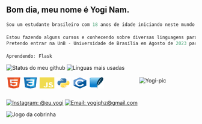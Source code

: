 <!--![IMG_20230108_164109](https://user-images.githubusercontent.com/46427886/211215582-db43cff9-2f82-4f1c-8d58-18874cc93ab8.png)-->



## Bom dia, meu nome é Yogi Nam.

```javascript
Sou um estudante brasileiro com 18 anos de idade iniciando neste mundo da programação. 

Estou fazendo alguns cursos e conhecendo sobre diversas linguagens para encontrar minha área.
Pretendo entrar na UnB - Universidade de Brasília em Agosto de 2023 para Engenharia de Software.

Aprendendo: Flask
```

<div>
  <img width="49%" alt="Status do meu github" src="https://github-readme-stats.vercel.app/api?username=euyogi&show_icons=true&theme=transparent&count_private=true">
  <img width="44%" alt="Línguas mais usadas" src="https://github-readme-stats.vercel.app/api/top-langs/?username=euyogi&layout=compact&theme=transparent">
</div>

<div style="display: inline_block"><br>
  <img align="center" alt="HTML" height="30" width="40" src="https://raw.githubusercontent.com/devicons/devicon/master/icons/html5/html5-original.svg">
  <img align="center" alt="CSS" height="30" width="40" src="https://raw.githubusercontent.com/devicons/devicon/master/icons/css3/css3-original.svg">
  <img align="center" alt="Js" height="30" width="40" src="https://raw.githubusercontent.com/devicons/devicon/master/icons/javascript/javascript-plain.svg">
  <img align="center" alt="Python" height="30" width="40" src="https://raw.githubusercontent.com/devicons/devicon/master/icons/python/python-original.svg">
  <img align="center" alt="C" height="30" width="40" src="https://raw.githubusercontent.com/devicons/devicon/master/icons/c/c-original.svg">
  <img align="center" alt="SQLite" height="30" width="40" src="https://raw.githubusercontent.com/devicons/devicon/master/icons/sqlite/sqlite-original.svg">
  <img align="right" alt="Yogi-pic" height="150" width="150" src="https://user-images.githubusercontent.com/46427886/218377101-f832c1a3-6c48-4016-92d2-0d8b6a4fafd5.gif">
</div>
  
  ##
 
<div> 
  <a href="https://instagram.com/euyogi" target="_blank"><img alt="Instagram: @eu.yogi" src="https://img.shields.io/badge/-Instagram-%23E4405F?style=for-the-badge&logo=instagram&logoColor=white" target="_blank"></a>
  <a href = "mailto:yogiqhz@gmail.com"><img alt="Email: yogiqhz@gmail.com" src="https://img.shields.io/badge/-Gmail-%23333?style=for-the-badge&logo=gmail&logoColor=white" target="_blank"></a>
  <!--<a href="linkdomeulinkedin" target="_blank"><img src="https://img.shields.io/badge/-LinkedIn-%230077B5?style=for-the-badge&logo=linkedin&logoColor=white" target="_blank"></a>-->
</div>

![Jogo da cobrinha](https://github.com/euyogi/euyogi/blob/output/github-contribution-grid-snake.svg)
